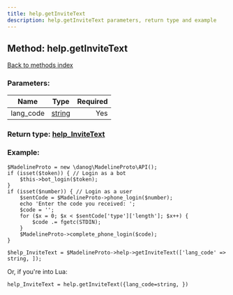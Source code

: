 ```yaml
---
title: help.getInviteText
description: help.getInviteText parameters, return type and example
---
```

## Method: help.getInviteText  
[Back to methods index](index.md)


### Parameters:

| Name     |    Type       | Required |
|----------|:-------------:|---------:|
|lang\_code|[string](../types/string.md) | Yes|


### Return type: [help\_InviteText](../types/help_InviteText.md)

### Example:


```
$MadelineProto = new \danog\MadelineProto\API();
if (isset($token)) { // Login as a bot
    $this->bot_login($token);
}
if (isset($number)) { // Login as a user
    $sentCode = $MadelineProto->phone_login($number);
    echo 'Enter the code you received: ';
    $code = '';
    for ($x = 0; $x < $sentCode['type']['length']; $x++) {
        $code .= fgetc(STDIN);
    }
    $MadelineProto->complete_phone_login($code);
}

$help_InviteText = $MadelineProto->help->getInviteText(['lang_code' => string, ]);
```

Or, if you're into Lua:

```
help_InviteText = help.getInviteText({lang_code=string, })
```

